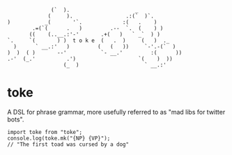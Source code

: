 ```
              (`  ).                     _
             (     ).                 .:(`  )`.
)           _(       '`.             :(   .    )
        .=(`(      .   )         .--  `.  (    ) )
       ((    (..__.:'-'       .+(   )   ` _`  ) )
`.     `(       ) )  t o k e  (   .  )     (   )  ._
  )      ` __.:'   )         (   (   ))     `-'.-(`  )
)  )  ( )       --'           `- __.'         :(      ))
.-'  (_.'          .')                    `(    )  ))
                  (_  )                     ` __.:'

```


# toke
A DSL for phrase grammar, more usefully referred to as "mad libs for twitter bots".


```
import toke from "toke";
console.log(toke.mk("{NP} {VP}");
// "The first toad was cursed by a dog"

```
